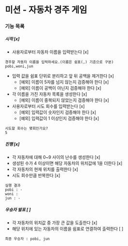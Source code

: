 # 미션 - 자동차 경주 게임

### 기능 목록
##### 시작 [x]
- 사용자로부터 자동차 이름을 입력받는다 [x]
```
경주할 자동차 이름을 입력하세요.(이름은 쉼표(,) 기준으로 구분)
pobi,woni,jun
```
- 입력 값을 쉼표 단위로 분리하고 앞 뒤 공백을 제거한다 [x]
    - [예외] 이름이 5자를 넘지 않는지 검증해야 한다 [x]
    - [예외] 이름이 공백이 아닌지 검증해야 한다 [x]
- 각 이름을 가진 자동차 목록을 생성한다 [x]
  - [예외] 이름이 중복되지 않았는지 검증해야 한다 [x]
- 사용자로부터 시도 회수를 입력받는다 [x]
    - [예외] 입력값이 숫자인지 검증해야 한다 [x]
    - [예외] 입력값이 1 이상인지 검증해야 한다 [x]
```
시도할 회수는 몇회인가요?
5
```

##### 진행 [x]
- 각 자동차에 대해 0~9 사이의 난수를 생성한다 [x]
- 생성된 수가 4 이상이면 해당 자동차의 위치값에 1을 더한다 [x]
- 각 자동차의 현재 위치를 출력한다 [x]
- 시도 회수만큼 반복한다 [x]
```
실행 결과
pobi : -
woni : 
jun : -
```

##### 우승자 발표 [ ]
- 각 자동차의 위치값 중 가장 큰 값을 도출한다 [x]
- 해당 위치에 있는 자동차의 이름을 쉼표로 연결하여 출력한다 [ ]
```
최종 우승자 : pobi, jun
```
